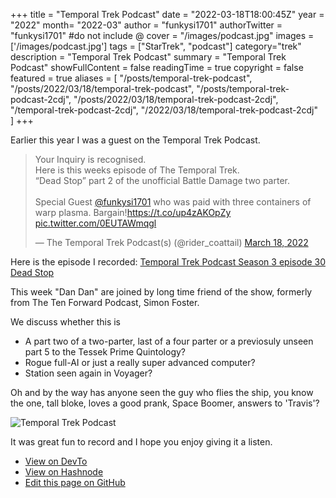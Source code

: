 +++
title = "Temporal Trek Podcast"
date = "2022-03-18T18:00:45Z"
year = "2022"
month= "2022-03"
author = "funkysi1701"
authorTwitter = "funkysi1701" #do not include @
cover = "/images/podcast.jpg"
images = ['/images/podcast.jpg']
tags = ["StarTrek", "podcast"]
category="trek"
description =  "Temporal Trek Podcast"
summary = "Temporal Trek Podcast"
showFullContent = false
readingTime = true
copyright = false
featured = true
aliases = [
    "/posts/temporal-trek-podcast",
    "/posts/2022/03/18/temporal-trek-podcast",
    "/posts/temporal-trek-podcast-2cdj",
    "/posts/2022/03/18/temporal-trek-podcast-2cdj",
    "/temporal-trek-podcast-2cdj",
    "/2022/03/18/temporal-trek-podcast-2cdj"    
]
+++

Earlier this year I was a guest on the Temporal Trek Podcast. 
<blockquote class="twitter-tweet"><p lang="en" dir="ltr">Your Inquiry is recognised.<br>Here is this weeks episode of The Temporal Trek.<br>“Dead Stop” part 2 of the unofficial Battle Damage two parter.<br><br>Special Guest <a href="https://twitter.com/funkysi1701?ref_src=twsrc%5Etfw">@funkysi1701</a> who was paid with three containers of warp plasma. Bargain!<a href="https://t.co/up4zAKOpZy">https://t.co/up4zAKOpZy</a> <a href="https://t.co/0EUTAWmqgl">pic.twitter.com/0EUTAWmqgl</a></p>&mdash; The Temporal Trek Podcast(s) (@rider_coattail) <a href="https://twitter.com/rider_coattail/status/1504830089002897414?ref_src=twsrc%5Etfw">March 18, 2022</a></blockquote> <script async src="https://platform.twitter.com/widgets.js" charset="utf-8"></script>

Here is the episode I recorded: 
[Temporal Trek Podcast Season 3 episode 30 Dead Stop](https://podcasts.apple.com/gb/podcast/the-temporal-trek-podcast-season-3-episode-30-dead/id1499160640?i=1000554428633)

This week "Dan Dan" are joined by long time friend of the show, formerly from The Ten Forward Podcast, Simon Foster.

We discuss whether this is 

- A part two of a two-parter, last of a four parter or a previosuly unseen part 5 to the Tessek Prime Quintology?
- Rogue full-AI or just a really super advanced computer?
- Station seen again in Voyager?

Oh and by the way has anyone seen the guy who flies the ship, you know the one, tall bloke, loves a good prank, Space Boomer, answers to 'Travis'?

![Temporal Trek Podcast](/images/podcast.jpg)

It was great fun to record and I hope you enjoy giving it a listen.



- [View on DevTo](https://dev.to/funkysi1701/temporal-trek-podcast-2cdj)
- [View on Hashnode](https://funkysi1701.hashnode.dev/temporal-trek-podcast)
- [Edit this page on GitHub](https://github.com/funkysi1701/funkysi1701.github.io/blob/master/content/posts/2022/temporal-trek-podcast.md)